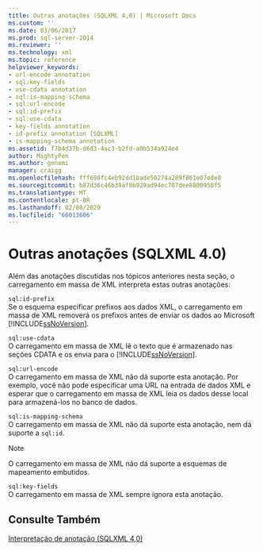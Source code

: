 ```yaml
---
title: Outras anotações (SQLXML 4,0) | Microsoft Docs
ms.custom: ''
ms.date: 03/06/2017
ms.prod: sql-server-2014
ms.reviewer: ''
ms.technology: xml
ms.topic: reference
helpviewer_keywords:
- url-encode annotation
- sql:key-fields
- use-cdata annotation
- sql:is-mapping-schema
- sql:url-encode
- sql:id-prefix
- sql:use-cdata
- key-fields annotation
- id-prefix annotation [SQLXML]
- is-mapping-schema annotation
ms.assetid: f7b4d37b-d6d3-4ac3-b2fd-a0b534a924e4
author: MightyPen
ms.author: genemi
manager: craigg
ms.openlocfilehash: fff698fc4eb92dd1bade50274a289f861e07ede0
ms.sourcegitcommit: b87d36c46b39af8b929ad94ec707dee8800950f5
ms.translationtype: MT
ms.contentlocale: pt-BR
ms.lasthandoff: 02/08/2020
ms.locfileid: "66013606"
---
```

# <a name="other-annotations-sqlxml-40"></a>Outras anotações (SQLXML 4.0)
  Além das anotações discutidas nos tópicos anteriores nesta seção, o carregamento em massa de XML interpreta estas outras anotações:  
  
 `sql:id-prefix`  
 Se o esquema especificar prefixos aos dados XML, o carregamento em massa de XML removerá os prefixos antes de enviar os dados ao Microsoft [!INCLUDE[ssNoVersion](../../../includes/ssnoversion-md.md)].  
  
 `sql:use-cdata`  
 O carregamento em massa de XML lê o texto que é armazenado nas seções CDATA e os envia para o [!INCLUDE[ssNoVersion](../../../includes/ssnoversion-md.md)].  
  
 `sql:url-encode`  
 O carregamento em massa de XML não dá suporte esta anotação. Por exemplo, você não pode especificar uma URL na entrada de dados XML e esperar que o carregamento em massa de XML leia os dados desse local para armazená-los no banco de dados.  
  
 `sql:is-mapping-schema`  
 O carregamento em massa de XML não dá suporte esta anotação, nem dá suporte a `sql:id`.  
  
> [!NOTE]  
>  O carregamento em massa de XML não dá suporte a esquemas de mapeamento embutidos.  
  
 `sql:key-fields`  
 O carregamento em massa de XML sempre ignora esta anotação.  
  
## <a name="see-also"></a>Consulte Também  
 [Interpretação de anotação &#40;SQLXML 4,0&#41;](annotation-interpretation-sqlxml-4-0.md)  
  
  
